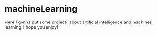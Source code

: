 # machineLearning
Here I gonna put some projects about artificial intelligence and machines learning. I hope you enjoy!
